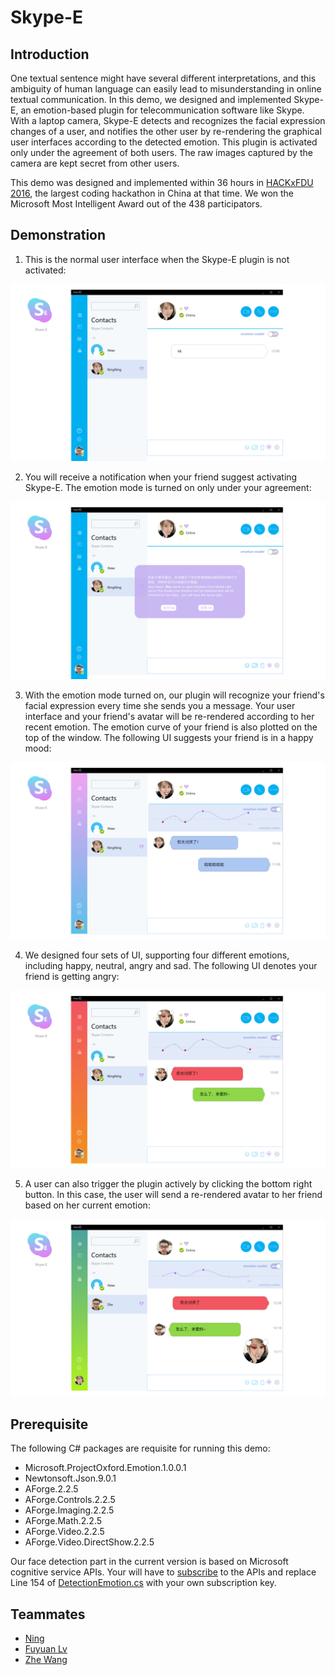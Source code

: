 # Skype-E

## Introduction

One textual sentence might have several different interpretations, and this ambiguity of human language can easily lead to misunderstanding in online textual communication. In this demo, we designed and implemented Skype-E, an emotion-based plugin for telecommunication software like Skype. With a laptop camera, Skype-E detects and recognizes the facial expression changes of a user, and notifies the other user by re-rendering the graphical user interfaces according to the detected emotion. This plugin is activated only under the agreement of both users. The raw images captured by the camera are kept secret from other users. 

This demo was designed and implemented within 36 hours in [HACKxFDU 2016](https://www.hackx.org/projects/6), the largest coding hackathon in China at that time. We won the Microsoft Most Intelligent Award out of the 438 participators. 

## Demonstration

1. This is the normal user interface when the Skype-E plugin is not activated:

![](./images/1.png)

2. You will receive a notification when your friend suggest activating Skype-E. The emotion mode is turned on only under your agreement:

![](./images/2.png)

3. With the emotion mode turned on, our plugin will recognize your friend's facial expression every time she sends you a message. Your user interface and your friend's avatar will be re-rendered according to her recent emotion. The emotion curve of your friend is also plotted on the top of the window. The following UI suggests your friend is in a happy mood:

![](./images/3.png)

4. We designed four sets of UI, supporting four different emotions, including happy, neutral, angry and sad. The following UI denotes your friend is getting angry:

![](./images/4.png)

5. A user can also trigger the plugin actively by clicking the bottom right button. In this case, the user will send a re-rendered avatar to her friend based on her current emotion:

![](./images/5.png)


## Prerequisite

The following C# packages are requisite for running this demo: 

* Microsoft.ProjectOxford.Emotion.1.0.0.1
* Newtonsoft.Json.9.0.1
* AForge.2.2.5
* AForge.Controls.2.2.5
* AForge.Imaging.2.2.5
* AForge.Math.2.2.5
* AForge.Video.2.2.5
* AForge.Video.DirectShow.2.2.5

Our face detection part in the current version is based on Microsoft cognitive service APIs. Your will have to [subscribe](https://azure.microsoft.com/en-us/try/cognitive-services/my-apis/) to the APIs and replace Line 154 of [DetectionEmotion.cs](./demo/DetectionEmotion.cs) with your own subscription key.


## Teammates

* [Ning](https://github.com/xizeroplus)
* [Fuyuan Lv](https://github.com/xizeroplus)
* [Zhe Wang](https://github.com/xizeroplus)


